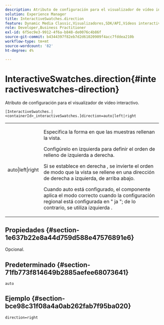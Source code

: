```yaml
---
description: Atributo de configuración para el visualizador de vídeo interactivo.
solution: Experience Manager
title: InteractiveSwatches.direction
feature: Dynamic Media Classic,Visualizadores,SDK/API,Vídeos interactivos
role: Developer,Business Practitioner
exl-id: 6f5ec9e3-9912-4f6a-b848-de0076c4b86f
source-git-commit: b4344397f82eb7d2d61020909f4acc7fddea210b
workflow-type: tm+mt
source-wordcount: '82'
ht-degree: 4%

---
```


# InteractiveSwatches.direction{#interactiveswatches-direction}

Atributo de configuración para el visualizador de vídeo interactivo.

`[InteractiveSwatches.|<containerId>_interactiveSwatches.]direction=auto|left|right`

<table id="table_441553CD34C94A58A9D7CBF772DEDDB6"> 
 <tbody> 
  <tr> 
   <td colname="col1"> <p> <span class="codeph"> auto|left|right  </span> </p> </td> 
   <td colname="col2"> <p> Especifica la forma en que las muestras rellenan la vista. </p> <p>Configúrelo en <span class="codeph"> izquierda </span> para definir el orden de relleno de izquierda a derecha. </p> <p>Si se establece en <span class="codeph"> derecha </span> , se invierte el orden de modo que la vista se rellene en una dirección de derecha a izquierda, de arriba abajo. </p> <p>Cuando <span class="codeph"> auto </span> está configurado, el componente aplica el modo correcto cuando la configuración regional está configurada en " <span class="codeph"> ja </span>"; de lo contrario, se utiliza <span class="codeph"> izquierda </span>. </p> </td> 
  </tr> 
 </tbody> 
</table>

## Propiedades {#section-1e637b22e8a44d759d588e47576891e6}

Opcional.

## Predeterminado {#section-71fb773f814649b2885aefee68073641}

`auto`

## Ejemplo {#section-bce98c31f08a4a0ab262fab7f95ba020}

```
direction=right
```
